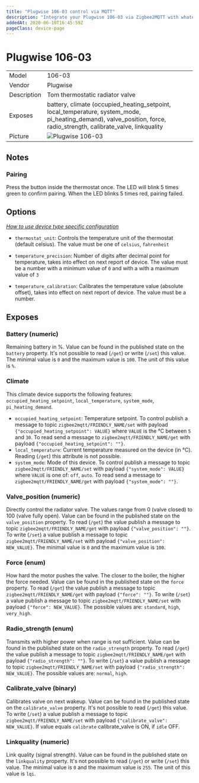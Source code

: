 ```yaml
---
title: "Plugwise 106-03 control via MQTT"
description: "Integrate your Plugwise 106-03 via Zigbee2MQTT with whatever smart home infrastructure you are using without the vendor's bridge or gateway."
addedAt: 2020-06-10T16:45:59Z
pageClass: device-page
---
```


<!-- !!!! -->
<!-- ATTENTION: This file is auto-generated through docgen! -->
<!-- You can only edit the "Notes"-Section between the two comment lines "Notes BEGIN" and "Notes END". -->
<!-- Do not use h1 or h2 heading within "## Notes"-Section. -->
<!-- !!!! -->

# Plugwise 106-03

|     |     |
|-----|-----|
| Model | 106-03  |
| Vendor  | Plugwise  |
| Description | Tom thermostatic radiator valve |
| Exposes | battery, climate (occupied_heating_setpoint, local_temperature, system_mode, pi_heating_demand), valve_position, force, radio_strength, calibrate_valve, linkquality |
| Picture | ![Plugwise 106-03](https://www.zigbee2mqtt.io/images/devices/106-03.jpg) |


<!-- Notes BEGIN: You can edit here. Add "## Notes" headline if not already present. -->
## Notes

### Pairing
Press the button inside the thermostat once. The LED will blink 5 times green to confirm pairing. When the LED blinks 5 times red, pairing failed.
<!-- Notes END: Do not edit below this line -->


## Options
*[How to use device type specific configuration](../guide/configuration/devices-groups.md#specific-device-options)*

* `thermostat_unit`: Controls the temperature unit of the thermostat (default celsius). The value must be one of `celsius`, `fahrenheit`

* `temperature_precision`: Number of digits after decimal point for temperature, takes into effect on next report of device. The value must be a number with a minimum value of `0` and with a with a maximum value of `3`

* `temperature_calibration`: Calibrates the temperature value (absolute offset), takes into effect on next report of device. The value must be a number.


## Exposes

### Battery (numeric)
Remaining battery in %.
Value can be found in the published state on the `battery` property.
It's not possible to read (`/get`) or write (`/set`) this value.
The minimal value is `0` and the maximum value is `100`.
The unit of this value is `%`.

### Climate 
This climate device supports the following features: `occupied_heating_setpoint`, `local_temperature`, `system_mode`, `pi_heating_demand`.
- `occupied_heating_setpoint`: Temperature setpoint. To control publish a message to topic `zigbee2mqtt/FRIENDLY_NAME/set` with payload `{"occupied_heating_setpoint": VALUE}` where `VALUE` is the °C between `5` and `30`. To read send a message to `zigbee2mqtt/FRIENDLY_NAME/get` with payload `{"occupied_heating_setpoint": ""}`.
- `local_temperature`: Current temperature measured on the device (in °C). Reading (`/get`) this attribute is not possible.
- `system_mode`: Mode of this device. To control publish a message to topic `zigbee2mqtt/FRIENDLY_NAME/set` with payload `{"system_mode": VALUE}` where `VALUE` is one of: `off`, `auto`. To read send a message to `zigbee2mqtt/FRIENDLY_NAME/get` with payload `{"system_mode": ""}`.

### Valve_position (numeric)
Directly control the radiator valve. The values range from 0 (valve closed) to 100 (valve fully open).
Value can be found in the published state on the `valve_position` property.
To read (`/get`) the value publish a message to topic `zigbee2mqtt/FRIENDLY_NAME/get` with payload `{"valve_position": ""}`.
To write (`/set`) a value publish a message to topic `zigbee2mqtt/FRIENDLY_NAME/set` with payload `{"valve_position": NEW_VALUE}`.
The minimal value is `0` and the maximum value is `100`.

### Force (enum)
How hard the motor pushes the valve. The closer to the boiler, the higher the force needed.
Value can be found in the published state on the `force` property.
To read (`/get`) the value publish a message to topic `zigbee2mqtt/FRIENDLY_NAME/get` with payload `{"force": ""}`.
To write (`/set`) a value publish a message to topic `zigbee2mqtt/FRIENDLY_NAME/set` with payload `{"force": NEW_VALUE}`.
The possible values are: `standard`, `high`, `very_high`.

### Radio_strength (enum)
Transmits with higher power when range is not sufficient.
Value can be found in the published state on the `radio_strength` property.
To read (`/get`) the value publish a message to topic `zigbee2mqtt/FRIENDLY_NAME/get` with payload `{"radio_strength": ""}`.
To write (`/set`) a value publish a message to topic `zigbee2mqtt/FRIENDLY_NAME/set` with payload `{"radio_strength": NEW_VALUE}`.
The possible values are: `normal`, `high`.

### Calibrate_valve (binary)
Calibrates valve on next wakeup.
Value can be found in the published state on the `calibrate_valve` property.
It's not possible to read (`/get`) this value.
To write (`/set`) a value publish a message to topic `zigbee2mqtt/FRIENDLY_NAME/set` with payload `{"calibrate_valve": NEW_VALUE}`.
If value equals `calibrate` calibrate_valve is ON, if `idle` OFF.

### Linkquality (numeric)
Link quality (signal strength).
Value can be found in the published state on the `linkquality` property.
It's not possible to read (`/get`) or write (`/set`) this value.
The minimal value is `0` and the maximum value is `255`.
The unit of this value is `lqi`.


